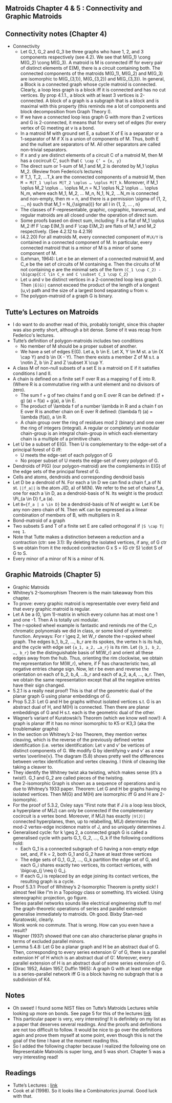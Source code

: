 ## Matroids Chapter 4 & 5 : Connectivity and Graphic Matroids

## Connectivity notes (Chapter 4)
- Connectivity
  - Let G_1, G_2 and G_3 be three graphs who have 1, 2, and 3 components respectively (see 4.2). We see that M(G_1) \cong M(G_2) \cong M(G_3). A matroid is M is connected iff for every pair of distinct elements of E(M), there is a circuit containing both. The connected components of the matroids M(G_1), M(G_2) and M(G_3) are isomorphic to M(G_{3,1}), M(G_{3,2}) and M(G_{3,3}). In general, a Block is a connected graph whose cycle matroid is connected. Clearly, a loop less graph is a block iff it is connected and has no cut vertices. By prop 4.1.1., a block with at least 3 vertices is 2-connected. A block of a graph is a subgraph that is a block and is maximal with this property (this reminds me a lot of components and block decomposition from Graph Theory I).
  - If we have a connected loop less graph G with more than 2 vertices and G is 2-connected, it means that for every set of edges (for every vertex of G) meeting at v is a bond.
  - In a matroid M with ground set E, a subset X of E is a separator or a 1-separator of M if X is a union of components of M. Thus, both E and the nullset are separators of M. All other separators are called non-trivial separators. 
  - If x and y are distinct elements of a circuit C of a matroid M, then M has a cocircuit C’, such that ```C \cap C’ = {x, y}```
  - The direct sum or 1-sum of M_1 and M_2 is denoted by M_1 \oplus M_2. (Review from Federico’s lectures)
  - If T_1, T_2, …T_k are the connected components of a matroid M, then ```M = M|T_1 \oplus M|T_2 \oplus … \oplus M|T_k```. Moreover, if M_1 \oplus M_2 \oplus … \oplus M_n = N_1 \oplus N_2 \oplus … \oplus N_m, where each M_1, M_2, … M_n, N_1, N_2, …N_m is connected and non-empty, then m = n, and there is a permission \sigma of {1, 2, …, n} such that M_1 = N_{\sigma(i)} for all I in {1, 2, … , n}
  - The classes of F-representable, graphic, cographic, transversal, and regular matroids are all closed under the operation of direct sum. 
  - Some proofs based on direct sum, including: F is a flat of M_1 \oplus M_2 iff F \cap E(M_1) and F \cap E(M_2) are flats of M_1 and M_2 respectively. (See 4.2.12 to 4.2.19)
  - (4.2.20) For all matroids M, every connected component of ```M\X/Y``` is contained in a connected component of M. In particular, every connected matroid that is a minor of M is a minor of some component of M.
  - (Lehman, 1964): Let e be an element of a connected matroid M, and C_e be the set of circuits of M containing e. Then the circuits of M not containing e are the minimal sets of the form ```(C_1 \cup C_2) - \bigcap{C:C \in C_e and C \subset C_1 \cup C_2}```
  - Let u and v be distinct vertices in a 2-connected loop less graph G. Then ```|E(G)|``` cannot exceed the product of the length of a longest (u,v) path and the size of a largest bond separating u from v.
  - The polygon-matroid of a graph G is binary.

## Tutte’s Lectures on Matroids
- I do want to do another read of this, probably tonight, since this chapter was also pretty short, although a bit dense. Some of it was recap from
Federico's lectures.
- Tutte’s definition of polygon-matroids includes two conditions
	- No member of M should be a proper subset of another.
	- We have a set of edges E(G). Let a, b \in E. Let X, Y \in M st. a \in (X \cap Y) and b \in (X - Y). Then there exists a member Z of M s.t. a \notin Z, b \in Z and Z \subset X \cup Y.
- A class M of non-null subsets of a set E is a matroid on E if it satisfies conditions I and II.
- A chain is defined on a finite set F over R as a mapping f of E into R. (Where R is a commutative ring with a unit element and no divisors of zero).
    - The sum f + g of two chains f and g on E over R can be defined: (f + g) (a) = f(a) + g(a), a \in E.
    - The product of \lambda f of a number \lambda in R and a chain f on E over R is another chain on E over R defined: (\lambda f) (a) = \lambda (f(a)), a \in R.
    - A chain group over the ring of residues mod 2 (binary) and one over the ring of integers (integral). A regular or completely uni modular chain-group is an integral chain-group in which each elementary chain is a multiple of a primitive chain.
- Let U be a subset of E(G). Then U is complementary to the edge-set of a principal forest of G iff:
    - U meets the edge-set of each polygon of G
    - No proper subset of U meets the edge-set of every polygon of G.
- Dendroids of P(G) (our polygon-matroid) are the complements in E(G) of the edge sets of the principal forest of G.
- Cells and atoms, dendroids and corresponding dendroid basis
- Let D be a dendroid of N. For each a \in D we can find a chain f_a of N st. ```||f_a||``` is the atom J(D, a) of M(N). We refer to the set of chains f_a, one for each a \in D, as a dendroid-basis of N. Its weight is the product \Pi_{a \in D} f_a (a).
- Let ```B={f_a | a \in D}``` be a dendroid-basis of N of weight w. Let K be any non-zero chain of N. Then wK can be expressed as a linear combination of members of B, with multipliers in R.
- Bond-matroid of a graph
- Two subsets S and T of a finite set E are called orthogonal if ```|S \cap T| neq 1```.
- Note that Tutte makes a distinction between a reduction and a contraction (ctr: see 3.1): By deleting the isolated vertices, if any, of G ctr S we obtain from it the reduced contraction G x S = (G ctr S) \cdot S of G to S.
- Every minor of a minor of N is a minor of N. 

## Graphic Matroids (Chapter 5)
- Graphic Matroids
- Whitney’s 2-Isomorphism Theorem is the main takeaway from this chapter.
- To prove: every graphic matroid is representable over every field and that every graphic matroid is regular.
- Let A be a (0, \pm 1)-matrix in which every column has at most one 1 and one -1. Then A is totally uni modular.
- The r-spoked wheel example is fantastic and reminds me of the C_n chromatic polynomials we did in class, or some kind of symmetric function. Anyways: For r \geq 2, let W_r denote the r-spoked wheel graph. The edges b_1, b_2, …, b_r are its spokes, the vertex h is its hub, and the cycle with edge set ```{a_1, a_2, …a_r}``` is its rim. Let ```{b_1, b_2, …, b_r}``` be the distinguishable basis of M(W_r) and orient all these edges away from the hub. Thus, orienting the rim clockwise, we obtain the representation for M(W_r), where, if F has characteristic two, all negative entries change sign. Now, let r be even and reverse the orientation on each of b_2, b_4, …b_r and each of a_2, a_4, …, a_r. Then, we obtain the same representation except that all the negative entries have their sign changed.
- 5.2.1 is a really neat proof! This is that of the geometric dual of the planar graph G using planar embeddings of G.
- Prop 5.2.3: Let G and H be graphs without isolated vertices s.t. G is an abstract dual of H, and M(H) is connected. Then there are planar embeddings of G and H s.t. each is the geometric dual of the other. 
- Wagner’s variant of Kuratowski’s Theorem (which we know well now!): A graph is planar iff it has no minor isomorphic to K5 or K3,3 (aka the troublemaker graphs)
 - In the section on Whitney’s 2-Iso Theorem, they mention vertex cleaving, which is the reverse of the previously defined vertex identification (i.e. vertex identification: Let v and v’ be vertices of distinct components of G. We modify G by identifying v and v’ as a new vertex \overline{v}. The diagram (5.8) shows pretty well the differences between vertex identification and vertex cleaving. I think of cleaving like taking a cleaver to.
- They identify the Whitney twist aka twisting, which makes sense (it’s a twist!). G_1 and G_2 are called pieces of the twisting.
- The 2-isomorphic Graph is shown as a sequence of operations and is due to Whitney’s 1933 paper. Theorem: Let G and H be graphs having no isolated vertices. Then M(G) and M(H) are isomorphic iff G and H are 2-isomorphic.
- For the proof of 5.3.2, Oxley says “First note that if J is a loop less block, a hyperplane of M(J) can only be connected if the complementary cocircuit is a vertex bond. Moreover, if M(J) has exactly ```|V(J)|``` connected hyperplanes, then, up to relabelling, M(J) determines the mod-2 vertex-edge incidence matrix of J, and so uniquely determines J.
- Generalised cycle: for k \geq 2, a connected graph G is called a generalised cycle with parts G_1, G_2, …, G_k if the following conditions hold:
    - Each G_1 is a connected subgraph of G having a non-empty edge set, and, if k = 2, both G_1 and G_2 have at least three vertices
    - The edge sets of G_1, G_2, …, G_k partition the edge set of G, and each G_i shares exactly two vertices, its contact vertices, with \bigcup_{j \neq i} G_j.
    - If each G_i is replaced by an edge joining its contact vertices, the resulting graph is a cycle.
- Proof 5.3.1: Proof of Whitney’s 2-Isomorphic Theorem is pretty sick! I almost feel like I”m in a Topology class or something. It’s wicked. Using stereographic projection, go figure.
- Series parallel networks sounds like electrical engineering stuff to me! The graph-theoretic operations of series and parallel extension generalise immediately to matroids. Oh good. Bixby Stan-ned Kuratowski, clearly.
- Wonk wonk no commute. That is wrong. How can you even have a result?
- Wagner (1937) showed that one can also characterise planar graphs in terms of excluded parallel minors. 
- Lemma 5.4.8: Let G be a planar graph and H be an abstract dual of G. Then, corresponding to every series extension G’ of G, there is a parallel extension H’ of H which is an abstract dual of G’. Moreover, every parallel extension of H is an abstract dual of some series extension of G.
- (Dirac 1952, Ádám 1957, Duffin 1965): A graph G with at least one edge is a series-parallel network iff G is a block having no subgraph that is a subdivision of K4.


## Notes
- Oh sweet! I found some NIST files on Tutte’s Matroids Lectures while looking up more on bonds. See page 5 for this of the lectures [link](https://nvlpubs.nist.gov/nistpubs/jres/69B/jresv69Bn1-2p1_A1b.pdf)
- This particular paper is very, very interesting! It is definitely on my list as a paper that deserves several readings. And the proofs and definitions are not too difficult to follow. It would be nice to go over the definitions again and prove them myself at some point, even though this is not the goal of the time I have at the moment reading this.
- So I added the following chapter because I realized the following one on Representable Matroids is super long, and 5 was short. Chapter 5 was a very interesting read!

## Readings
- Tutte’s Lectures : [link](https://nvlpubs.nist.gov/nistpubs/jres/69B/jresv69Bn1-2p1_A1b.pdf)
- Cook et al (1998). So it looks like a Combinatorics journal. Good luck with that.


